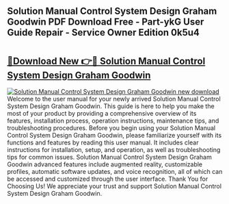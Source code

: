 ## Solution Manual Control System Design Graham Goodwin PDF Download Free - Part-ykG User Guide Repair - Service Owner Edition 0k5u4

# <h2><a href="http://bc56604.oget.top/?id=Solution+Manual+Control+System+Design+Graham+Goodwin">🔗Download New 👉🔴 Solution Manual Control System Design Graham Goodwin</a></h2>

[![Solution Manual Control System Design Graham Goodwin new download](https://i.imgur.com/5g1atiW.png)](http://bc56604.oget.top/?id=Solution+Manual+Control+System+Design+Graham+Goodwin)
Welcome to the user manual for your newly arrived Solution Manual Control System Design Graham Goodwin. This guide is here to help you make the most of your product by providing a comprehensive overview of its features, installation process, operation instructions, maintenance tips, and troubleshooting procedures. Before you begin using your Solution Manual Control System Design Graham Goodwin, please familiarize yourself with its functions and features by reading this user manual. It includes clear instructions for installation, setup, and operation, as well as troubleshooting tips for common issues. Solution Manual Control System Design Graham Goodwin advanced features include augmented reality, customizable profiles, automatic software updates, and voice recognition, all of which can be accessed and customized through the user interface. Thank You for Choosing Us! We appreciate your trust and support Solution Manual Control System Design Graham Goodwin.
